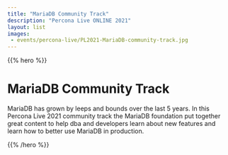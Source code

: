 ```yaml
---
title: "MariaDB Community Track"
description: "Percona Live ONLINE 2021"
layout: list
images:
 - events/percona-live/PL2021-MariaDB-community-track.jpg
---
```


{{% hero %}}

# MariaDB Community Track

MariaDB has grown by leeps and bounds over the last 5 years.  In this Percona Live 2021 community track the MariaDB foundation put together great content to help dba and developers learn about new features and learn how to better use MariaDB in production.

{{% /hero %}}
